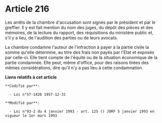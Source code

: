 # Article 216

Les arrêts de la chambre d'accusation sont signés par le président et par le greffier. Il y est fait mention du nom des
juges, du dépôt des pièces et des mémoires, de la lecture du rapport, des réquisitions du ministère public et, s'il y a lieu,
de l'audition des parties ou de leurs avocats.

La chambre condamne l'auteur de l'infraction à payer à la partie civile la somme qu'elle détermine, au titre des frais non
payés par l'Etat et exposés par celle-ci. Elle tient compte de l'équité ou de la situation économique de la partie condamnée.
Elle peut, même d'office, pour des raisons tirées des mêmes considérations, dire qu'il n'y a pas lieu à cette condamnation.

**Liens relatifs à cet article**

	**Codifié par**:

	  - Loi n°57-1426 1957-12-31

	**Modifié par**:

	  - Loi n°93-2 du 4 janvier 1993 - art. 125 () JORF 5 janvier 1993 en vigueur le 1er mars 1993
